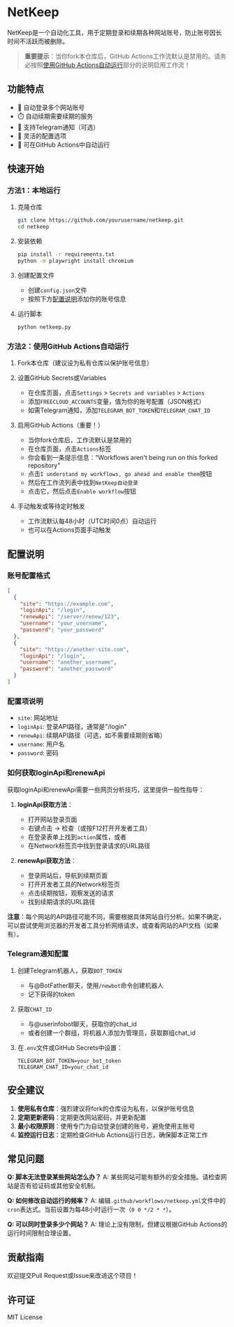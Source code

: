 # NetKeep

NetKeep是一个自动化工具，用于定期登录和续期各种网站账号，防止账号因长时间不活跃而被删除。

> **重要提示**：当你fork本仓库后，GitHub Actions工作流默认是禁用的。请务必按照[使用GitHub Actions自动运行](#方法2使用github-actions自动运行)部分的说明启用工作流！

## 功能特点

- 🔄 自动登录多个网站账号
- ⏱️ 自动续期需要续期的服务
- 🔔 支持Telegram通知（可选）
- 🔧 灵活的配置选项
- 🚀 可在GitHub Actions中自动运行

## 快速开始

### 方法1：本地运行

1. 克隆仓库
   ```bash
   git clone https://github.com/yourusername/netkeep.git
   cd netkeep
   ```

2. 安装依赖
   ```bash
   pip install -r requirements.txt
   python -m playwright install chromium
   ```

3. 创建配置文件
   - 创建`config.json`文件
   - 按照下方[配置说明](#配置说明)添加你的账号信息

4. 运行脚本
   ```bash
   python netkeep.py
   ```

### 方法2：使用GitHub Actions自动运行

1. Fork本仓库（建议设为私有仓库以保护账号信息）

2. 设置GitHub Secrets或Variables
   - 在仓库页面，点击`Settings` > `Secrets and variables` > `Actions`
   - 添加`FREECLOUD_ACCOUNTS`变量，值为你的账号配置（JSON格式）
   - 如需Telegram通知，添加`TELEGRAM_BOT_TOKEN`和`TELEGRAM_CHAT_ID`

3. 启用GitHub Actions（重要！）
   - 当你fork仓库后，工作流默认是禁用的
   - 在仓库页面，点击`Actions`标签
   - 你会看到一条提示信息："Workflows aren't being run on this forked repository"
   - 点击`I understand my workflows, go ahead and enable them`按钮
   - 然后在工作流列表中找到`NetKeep自动登录`
   - 点击它，然后点击`Enable workflow`按钮

4. 手动触发或等待定时触发
   - 工作流默认每48小时（UTC时间0点）自动运行
   - 也可以在Actions页面手动触发

## 配置说明

### 账号配置格式

```json
[
  {
    "site": "https://example.com",
    "loginApi": "/login",
    "renewApi": "/server/renew/123",
    "username": "your_username",
    "password": "your_password"
  },
  {
    "site": "https://another-site.com",
    "loginApi": "/login",
    "username": "another_username",
    "password": "another_password"
  }
]
```

### 配置项说明

- `site`: 网站地址
- `loginApi`: 登录API路径，通常是"/login"
- `renewApi`: 续期API路径（可选，如不需要续期则省略）
- `username`: 用户名
- `password`: 密码

### 如何获取loginApi和renewApi

获取loginApi和renewApi需要一些网页分析技巧，这里提供一般性指导：

1. **loginApi获取方法**：
   - 打开网站登录页面
   - 右键点击 -> 检查（或按F12打开开发者工具）
   - 在登录表单上找到`action`属性，或者
   - 在Network标签页中找到登录请求的URL路径

2. **renewApi获取方法**：
   - 登录网站后，导航到续期页面
   - 打开开发者工具的Network标签页
   - 点击续期按钮，观察发送的请求
   - 找到续期请求的URL路径

**注意**：每个网站的API路径可能不同，需要根据具体网站自行分析。如果不确定，可以尝试使用浏览器的开发者工具分析网络请求，或查看网站的API文档（如果有）。

### Telegram通知配置

1. 创建Telegram机器人，获取`BOT_TOKEN`
   - 与@BotFather聊天，使用`/newbot`命令创建机器人
   - 记下获得的token

2. 获取`CHAT_ID`
   - 与@userinfobot聊天，获取你的chat_id
   - 或者创建一个群组，将机器人添加为管理员，获取群组chat_id

3. 在`.env`文件或GitHub Secrets中设置：
   ```
   TELEGRAM_BOT_TOKEN=your_bot_token
   TELEGRAM_CHAT_ID=your_chat_id
   ```

## 安全建议

1. **使用私有仓库**：强烈建议将fork的仓库设为私有，以保护账号信息
2. **定期更新密码**：定期更改网站密码，并更新配置
3. **最小权限原则**：使用专门为自动登录创建的账号，避免使用主账号
4. **监控运行日志**：定期检查GitHub Actions运行日志，确保脚本正常工作

## 常见问题

**Q: 脚本无法登录某些网站怎么办？**
A: 某些网站可能有额外的安全措施。请检查网站是否有验证码或其他安全机制。

**Q: 如何修改自动运行的频率？**
A: 编辑`.github/workflows/netkeep.yml`文件中的`cron`表达式。当前设置为每48小时运行一次（`0 0 */2 * *`）。

**Q: 可以同时登录多少个网站？**
A: 理论上没有限制，但建议根据GitHub Actions的运行时间限制合理设置。

## 贡献指南

欢迎提交Pull Request或Issue来改进这个项目！

## 许可证

MIT License
